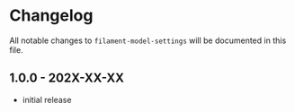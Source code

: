 # Changelog

All notable changes to `filament-model-settings` will be documented in this file.

## 1.0.0 - 202X-XX-XX

- initial release
